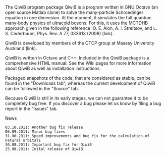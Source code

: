The QiwiB program package
QiwiB is a program written in GNU Octave (an open source Matlab clone) to solve the many-particle Schroedinger equation in one dimension. At the moment, it simulates the full quantum many-body physics of ultracold bosons. For this, it uses the MCTDHB approach given in the following reference:
O. E. Alon, A. I. Streltsov, and L. S. Cederbaum, Phys. Rev. A 77, 033613 (2008) (link).

QiwiB is developed by members of the CTCP group at Massey University Auckland (link).

QiwiB is written in Octave and C++. Included in the QiwiB package is a comprehensive HTML manual. See the Wiki pages for more information about QiwiB as well as installation instructions.

Packaged snapshots of the code, that are considered as stable, can be found in the "Downloads tab", whereas the current development of QiwiB can be followed in the "Source" tab.

Because QiwiB is still in its early stages, we can not guarantee it to be completely bug free. If you discover a bug please let us know by filing a bug report in the "Issues" tab.

News

    03.10.2011: Another bug fix release
    06.09.2011: Minor bug fixes
    31.08.2011: Speed improvements and bug fix for the calculation of natural orbitals
    30.08.2011: Important bug fix for QiwiB
    25.08.2011: Inital release of QiwiB
